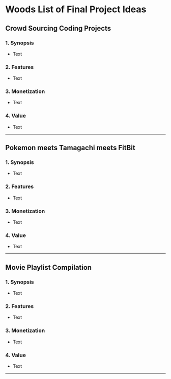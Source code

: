 # Woods List of Final Project Ideas

## Crowd Sourcing Coding Projects

### 1. Synopsis

* Text

### 2. Features

* Text

### 3. Monetization

* Text

### 4. Value

* Text

---

## Pokemon meets Tamagachi meets FitBit

### 1. Synopsis

* Text

### 2. Features

* Text

### 3. Monetization

* Text

### 4. Value

* Text

---

## Movie Playlist Compilation

### 1. Synopsis

* Text

### 2. Features

* Text

### 3. Monetization

* Text

### 4. Value

* Text

---